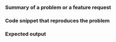 <!-- Before reporting an issue please check that you are using the latest PHPStan version! -->

### Summary of a problem or a feature request

<!-- Please describe your problem/feature request here. -->


### Code snippet that reproduces the problem

<!-- Try to reproduce the issue you are facing using https://phpstan.org/ (click "Analyze & Store Result" to get a unique URL) -->


### Expected output

<!-- Was the issue reported incorrectly? Or should PHPStan detect an issue with the code but doesn't? -->
